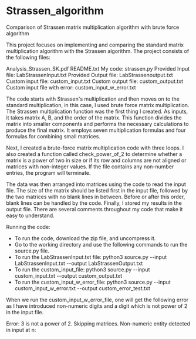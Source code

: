 # Strassen_algorithm
Comparison of Strassen matrix multiplication algorithm with brute force algorithm

This project focuses on implementing and comparing the standard matrix multiplication algorithm with the Strassen algorithm. The project consists of the following files:

Analysis_Strassen_SK.pdf
README.txt
My code: strassen.py
Provided Input file: LabStrassenInput.txt
Provided Output file: LabStrassenoutput.txt
Custom input file: custom_input.txt
Custom output file: custom_output.txt
Custom input file with error: custom_input_w_error.txt

The code starts with Strassen's multiplication and then moves on to the standard multiplication, in this case, I used brute force matrix multiplication. The Strassen multiplication function was the first thing I created. As inputs, it takes matrix A, B, and the order of the matrix. This function divides the matrix into smaller components and performs the necessary calculations to produce the final matrix. It employs seven multiplication formulas and four formulas for combining small matrices.

Next, I created a brute-force matrix multiplication code with three loops. I also created a function called check_power_of_2 to determine whether a matrix is a power of two in size or if its row and columns are not aligned or matrices with non-integer values. If the file contains any non-number entries, the program will terminate. 

The data was then arranged into matrices using the code to read the input file. The size of the matrix should be listed first in the input file, followed by the two matrices with no blank lines in between. Before or after this order, blank lines can be handled by the code. Finally, I stored my results in the output file. There are several comments throughout my code that make it easy to understand.

Running the code:

- To run the code, download the zip file, and uncompress it. 
- Go to the working directory and use the following commands to run the source.py file.
- To run the LabStrassenInput.txt file:
	python3 source.py --input LabStrassenInput.txt --output LabStrassenOutput.txt
- To run the custom_input_file:
	python3 source.py --input custom_input.txt --output custom_output.txt
- To run the custom_input_w_error_file:
	python3 source.py --input custom_input_w_error.txt --output custom_error_test.txt

When we run the custom_input_w_error_file, one will get the following error as I have introduced non-numeric digits and a digit which is not power of 2 in the input file.

Error: 3 is not a power of 2. Skipping matrices.
Non-numeric entity detected in input at n: 
